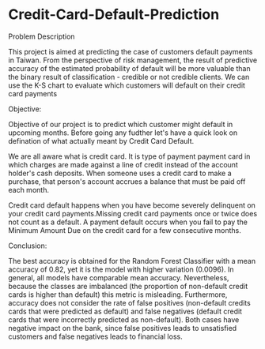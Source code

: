 # Credit-Card-Default-Prediction
Problem Description

This project is aimed at predicting the case of customers default payments in Taiwan. From the perspective of risk management, the result of predictive accuracy of the estimated probability of default will be more valuable than the binary result of classification - credible or not credible clients. We can use the K-S chart to evaluate which customers will default on their credit card payments

Objective:

Objective of our project is to predict which customer might default in upcoming months. Before going any fudther let's have a quick look on defination of what actually meant by Credit Card Default.

We are all aware what is credit card. It is type of payment payment card in which charges are made against a line of credit instead of the account holder's cash deposits. When someone uses a credit card to make a purchase, that person's account accrues a balance that must be paid off each month.

Credit card default happens when you have become severely delinquent on your credit card payments.Missing credit card payments once or twice does not count as a default. A payment default occurs when you fail to pay the Minimum Amount Due on the credit card for a few consecutive months.

Conclusion:

The best accuracy is obtained for the Random Forest Classifier with a mean accuracy of 0.82, yet it is the model with higher variation (0.0096). In general, all models have comparable mean accuracy. Nevertheless, because the classes are imbalanced (the proportion of non-default credit cards is higher than default) this metric is misleading. Furthermore, accuracy does not consider the rate of false positives (non-default credits cards that were predicted as default) and false negatives (default credit cards that were incorrectly predicted as non-default). Both cases have negative impact on the bank, since false positives leads to unsatisfied customers and false negatives leads to financial loss.
